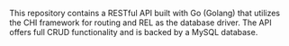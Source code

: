This repository contains a RESTful API built with Go (Golang) that utilizes the CHI framework for routing and REL as the database driver. The API offers full CRUD functionality and is backed by a MySQL database.
